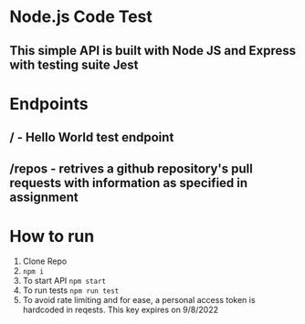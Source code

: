 # Node.js Code Test 

## This simple API is built with Node JS and Express with testing suite Jest

# Endpoints
## / - Hello World test endpoint
## /repos - retrives a github repository's pull requests with information as specified in assignment

# How to run
1. Clone Repo
2. `npm i`
3. To start API `npm start`
4. To run tests `npm run test`
5. To avoid rate limiting and for ease, a personal access token is hardcoded in reqests. This key expires on 9/8/2022

